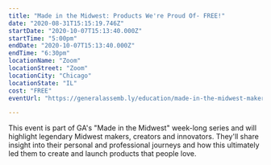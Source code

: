 ```yaml
---
title: "Made in the Midwest: Products We're Proud Of- FREE!"
date: "2020-08-31T15:15:19.746Z"
startDate: "2020-10-07T15:13:40.000Z"
startTime: "5:00pm"
endDate: "2020-10-07T15:13:40.000Z"
endTime: "6:30pm"
locationName: "Zoom"
locationStreet: "Zoom"
locationCity: "Chicago"
locationState: "IL"
cost: "FREE"
eventUrl: "https://generalassemb.ly/education/made-in-the-midwest-makers-and-products-were-proud-of/chicago/144893"

---
```


This event is part of GA's "Made in the Midwest" week-long series and will highlight legendary Midwest makers, creators and innovators. They'll share insight into their personal and professional journeys and how this ultimately led them to create and launch products that people love.

